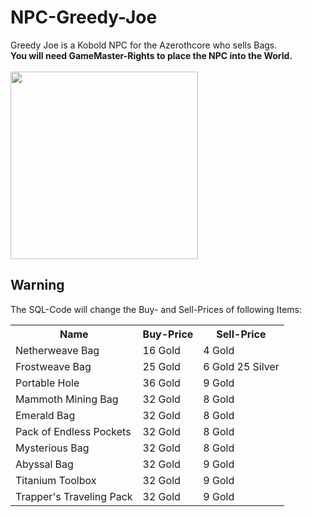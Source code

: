 # NPC-Greedy-Joe
Greedy Joe is a Kobold NPC for the Azerothcore who sells Bags.<br>
<b>You will need GameMaster-Rights to place the NPC into the World.</b><br>
<br>
<img width="300px" src="https://github.com/Macx-Lio/NPC-Greedy-Joe/blob/main/GreedyJoe.png" />
## Warning
The SQL-Code will change the Buy- and Sell-Prices of following Items:<br>
<table>
<tr>
<th>Name</th>
<th>Buy-Price</th>
<th>Sell-Price</th>
</tr>
<tr>
<td>Netherweave Bag</td>
<td>16 Gold</td>
<td>4 Gold</td>
</tr>
<tr>
<td>Frostweave Bag</td>
<td>25 Gold</td>
<td>6 Gold 25 Silver</td>
</tr>
<tr>
<td>Portable Hole</td>
<td>36 Gold</td>
<td>9 Gold</td>
</tr>
<tr>
<td>Mammoth Mining Bag</td>
<td>32 Gold</td>
<td>8 Gold</td>
</tr>
<tr>
<td>Emerald Bag</td>
<td>32 Gold</td>
<td>8 Gold</td>
</tr>
<tr>
<td>Pack of Endless Pockets</td>
<td>32 Gold</td>
<td>8 Gold</td>
</tr>
<tr>
<td>Mysterious Bag</td>
<td>32 Gold</td>
<td>8 Gold</td>
</tr>
<tr>
<td>Abyssal Bag</td>
<td>32 Gold</td>
<td>9 Gold</td>
</tr>
<tr>
<td>Titanium Toolbox</td>
<td>32 Gold</td>
<td>9 Gold</td>
</tr>
<tr>
<td>Trapper's Traveling Pack</td>
<td>32 Gold</td>
<td>9 Gold</td>
</tr>
</table>
